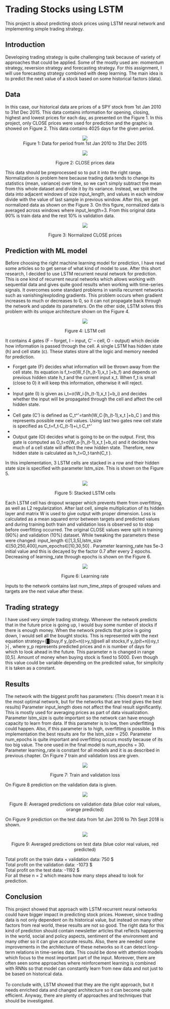 # Trading Stocks using LSTM
 This project is about predicting stock prices using LSTM neural network and implementing simple trading strategy.

## Introduction

 Developing trading strategy is quite challenging task because of variety of approaches that could be applied. Some of the mostly used are: momentum strategy, reversion strategy and forecasting strategy.
 For this assignment, I will use forecasting strategy combined with deep learning. The main idea is to predict the next value of a stock based on some historical factors (data). 


## Data

In this case, our historical data are prices of a SPY stock from 1st Jan 2010 to 31st Dec 2015. This data contains information for opening, closing, highest and lowest prices for each day, as presented on the Figure 1. In this project, only CLOSE prices were used for prediction and the graphic is showed on Figure 2. This data contains 4025 days for the given period.

<p align="center">
<img style="float: center;" align="center" src="./images/data.PNG" ><br/>
  Figure 1: Data for period from 1st Jan 2010 to 31st Dec 2015
</p>


<p align="center">
<img style="float: center;margin:0 auto; " align="center" src="./images/datagraphic.png">   
<div align="center">
Figure 2: CLOSE prices data
</div>
</p>

This data should be preprocessed so to put it into the right range. Normalization is problem here because trading data tends to change its statistics (mean, variance) over time, so we can’t simply subtract the mean from this whole dataset and divide it by its variance. Instead, we split the data into adjacent windows of size input_length, and values in each window divide with the value of last sample in previous window. After this, we get normalized data as shown on the Figure 3. On this figure, normalized data is averaged across windows where input_length=3. From this original data 90% is train data and the rest 10% is validation data.

<p align="center">
<img style="float: center;margin:0 auto; " align="center" src="./images/norm.png">   
<div align="center">
Figure 3: Normalized CLOSE prices
</div>
</p>

## Prediction with ML model
Before choosing the right machine learning model for prediction, I have read some articles so to get sense of what kind of model to use. After this short research, I decided to use LSTM recurrent neural network for prediction. This is one kind of recurrent neural networks which allows working with sequential data and gives quite good results when working with time-series signals. It overcomes some standard problems in vanilla recurrent networks such as vanishing/exploding gradients. This problem occurs when gradient increases to much or decreases to 0, so it can not propagate back through the network and update its parameters. On the other side, LSTM solves this problem with its unique architecture shown on the Figure 4. 

<p align="center">
<img style="float: center;margin:0 auto; " align="center" src="./images/LSTM.png">   
<div align="center">
Figure 4: LSTM cell
</div>
</p>

It contains 4 gates (F – forget, I – input, C’ – cell, O - output) which decide how information is passed through the cell. A single LSTM has hidden state (h) and cell state (c). These states store all the logic and memory needed for prediction. <br/>
<ul>
<li>Forget gate (F) decides what information will be thrown away from the cell state. Its equation is f_t=σ(W_f∙[h_(t-1),x_t ]+b_f) and depends on previous hidden state h_t and the current input x_t. When f_t is small (close to 0) it will keep this information, otherwise it will reject. <li/>
<li>Input gate (I) is given as i_t=σ(W_i∙[h_(t-1),x_t ]+b_i) and decides whether the input will be propagated through the cell and affect the cell hidden state. <li/>
<li>Cell gate (C’) is defined as C_t^'=tanh⁡(W_C∙[h_(t-1),x_t ]+b_C ) and this represents possible new cell values.
Using last two gates new cell state is specified as C_t=f_t∙C_(t-1)+i_t∙C_t^' <li/>
<li>Output gate (O) decides what is going to be on the output.  First, this gate is computed as O_t=σ(W_o∙[h_(t-1),x_t ]+b_o) and it decides how much of a cell state will affect the new hidden state. Therefore, new hidden state is calculated as h_t=O_t∙tanh⁡(C_t ).</li>
</ul>
In this implementation, 3 LSTM cells are stacked in a row and their hidden state size is specified with parameter lstm_size. This is shown on the Figure 5. 

<p align="center">
<img style="float: center;margin:0 auto; " align="center" src="./images/stacked.PNG">   
<div align="center">
Figure 5: Stacked LSTM cells
</div>
</p>

Each LSTM cell has dropout wrapper which prevents them from overfitting, as well as L2 regularization. After last cell, simple multiplication of its hidden layer and matrix W is used to give output with proper dimension. Loss is calculated as a mean squared error between targets and predicted values and during training both train and validation loss is observed so to stop before overfitting occurred. The original CLOSE values were split in training (90%) and validation (10%) dataset.
While tweaking the parameters these were changed: input_length ∈[1,3,5],lstm_size  ∈[50,250,400],num_epochs∈[10,30,50] . Parameter learning_rate has 5e-3 initial value and this is decayed by the factor 0.7 after every 2 epochs. Decreasing of learning_rate through epochs is shown on the Figure 6.

<p align="center">
<img style="float: center;margin:0 auto; " align="center" src="./images/lr.png">   
<div align="center">
Figure 6: Learning rate
</div>
</p>

Inputs to the network contains last num_time_steps of grouped values and targets are the next value after these. 

## Trading strategy

I have used very simple trading strategy. Whenever the network predicts that in the future price is going up, I would buy some number of stocks if there is enough money. When the network predicts that price is going down, I would sell all the bought stocks. This is represented with the next equation
strategy={█(buy,if y_(p(t+n))>y_t@sell all stocks,if y_(p(t+n))≤y_t )┤,
where y_p represents predicted prices and n is number of days for which to look ahead in the future. This parameter n is changed in range [0,5]. Amount of money when buying stock is fixed to 5000. Even though this value could be variable depending on the predicted value, for simplicity it is taken as a constant. 

## Results
The network with the biggest profit has parameters: 
(This doesn’t mean it is the most optimal network, but for the networks that are tried gives the best results) 
Parameter input_length does not affect the final result significantly. This is mostly used for averaging prices as part of data visualization.
Parameter lstm_size is quite important so the network can have enough capacity to learn from data. If this parameter is to low, then underfitting could happen. Also, if this parameter is to high, overfitting is possible. In this implementation the best results are for the lstm_size = 250.
Parameter num_epochs is quite important and overfitting occurs mostly because of its too big value. The one used in the final model is num_epochs = 30.
Parameter learning_rate is constant for all models and it is as described in previous chapter. 
On Figure 7 train and validation loss are given. 

<p align="center">
<img style="float: center;margin:0 auto; " align="center" src="./images/train_val_loss.png">   
<div align="center">
Figure 7: Train and validation loss
</div>
</p>

On Figure 8 prediction on the validation data is given.

<p align="center">
<img style="float: center;margin:0 auto; " align="center" src="./images/pred_val.png">   
<div align="center">
Figure 8: Averaged predictions on validation data (blue color real values, orange predicted)
</div>
</p>

On Figure 9 prediction on the test data from 1st Jan 2016 to 7th Sept 2018 is shown.

<p align="center">
<img style="float: center;margin:0 auto; " align="center" src="./images/pred_test.png">   
<div align="center">
Figure 9: Averaged predictions on test data (blue color real values, red predicted)
</div>
</p>

Total profit on the train data + validation data:  750 $<br/>
Total profit on the validation data: -1073 $<br/>
Total profit on the test data: -1192 $<br/>
For all these n = 2 which means how many steps ahead to look for prediction.

## Conclusion
This project showed that approach with LSTM recurrent neural networks could have bigger impact in predicting stock prices. However, since trading data is not only dependent on its historical value, but instead on many other factors from real world, these results are not so good. The right data for this kind of prediction should contain newsletter articles that reflects happening in the world, social and policy aspects, sentiment of the environment and many other so it can give accurate results. Also, there are needed some improvements in the architecture of these networks so it can detect long-term relations in time-series data. This could be done with attention models which focus to the most important part of the input. Moreover, there are often seen some approaches where reinforcement learning is combined with RNNs so that model can constantly learn from new data and not just to be based on historical data. <br/><br/>
To conclude with, LSTM showed that they are the right approach, but it needs enriched data and changed architecture so it can become quite efficient. Anyway, there are plenty of approaches and techniques that should be investigated.

